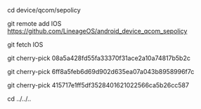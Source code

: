 cd device/qcom/sepolicy

git remote add lOS https://github.com/LineageOS/android_device_qcom_sepolicy

git fetch lOS

git cherry-pick 08a5a428fd55fa33370f31ace2a10a74817b5b2c

git cherry-pick 6ff8a5feb6d69d902d635ea07a043b8958996f7c

git cherry-pick 415717e1ff5df3528401621022566ca5b26cc587

cd ../../..
